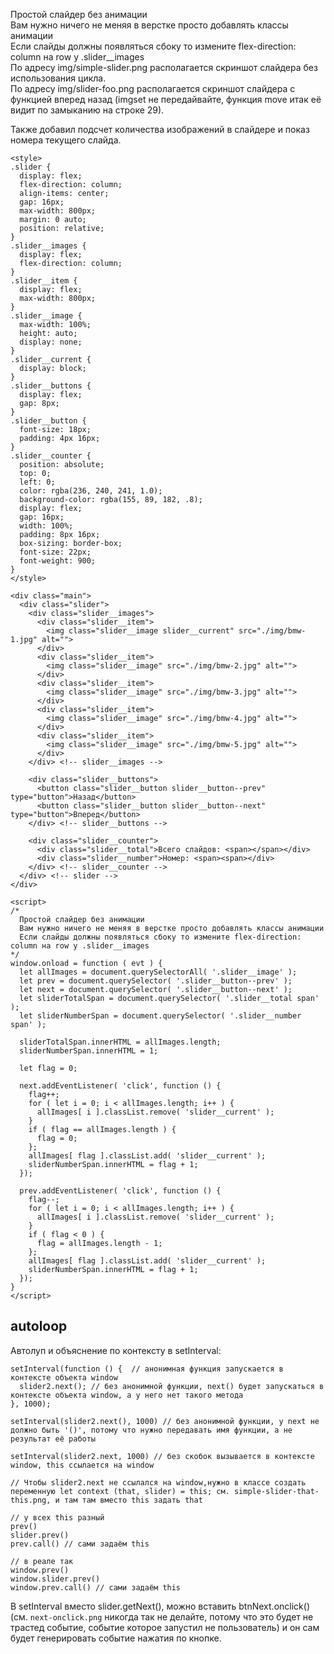 Простой слайдер без анимации  
Вам нужно ничего не меняя в верстке просто добавлять классы анимации  
Если слайды должны появляться сбоку то измените flex-direction: column на row у .slider__images  
По адресу img/simple-slider.png располагается скриншот слайдера без использования цикла.  
По адресу img/slider-foo.png располагается скриншот слайдера с функцией вперед назад (imgset не передайвайте, функция move итак её видит по замыканию на строке 29).

Также добавил подсчет количества изображений в слайдере и показ номера текущего слайда.

    <style>
    .slider {
      display: flex;
      flex-direction: column;
      align-items: center;
      gap: 16px;
      max-width: 800px;
      margin: 0 auto;
      position: relative;
    }
    .slider__images {
      display: flex;
      flex-direction: column;
    }
    .slider__item {
      display: flex;
      max-width: 800px;
    }
    .slider__image {
      max-width: 100%;
      height: auto;
      display: none;
    }
    .slider__current {
      display: block;
    }
    .slider__buttons {
      display: flex;
      gap: 8px;
    }
    .slider__button {
      font-size: 18px;
      padding: 4px 16px;
    }
    .slider__counter {
      position: absolute;
      top: 0;
      left: 0;
      color: rgba(236, 240, 241, 1.0);
      background-color: rgba(155, 89, 182, .8);
      display: flex;
      gap: 16px;
      width: 100%;
      padding: 8px 16px;
      box-sizing: border-box;
      font-size: 22px;
      font-weight: 900;
    }
    </style>

    <div class="main">
      <div class="slider">
        <div class="slider__images">
          <div class="slider__item">
            <img class="slider__image slider__current" src="./img/bmw-1.jpg" alt="">
          </div>
          <div class="slider__item">
            <img class="slider__image" src="./img/bmw-2.jpg" alt="">
          </div>
          <div class="slider__item">
            <img class="slider__image" src="./img/bmw-3.jpg" alt="">
          </div>
          <div class="slider__item">
            <img class="slider__image" src="./img/bmw-4.jpg" alt="">
          </div>
          <div class="slider__item">
            <img class="slider__image" src="./img/bmw-5.jpg" alt="">
          </div>
        </div> <!-- slider__images -->

        <div class="slider__buttons">
          <button class="slider__button slider__button--prev" type="button">Назад</button>
          <button class="slider__button slider__button--next" type="button">Вперед</button>
        </div> <!-- slider__buttons -->

        <div class="slider__counter">
          <div class="slider__total">Всего слайдов: <span></span></div>
          <div class="slider__number">Номер: <span><span></div>
        </div> <!-- slider__counter -->
      </div> <!-- slider -->
    </div>

    <script>
    /*
      Простой слайдер без анимации
      Вам нужно ничего не меняя в верстке просто добавлять классы анимации
      Если слайды должны появляться сбоку то измените flex-direction: column на row у .slider__images
    */
    window.onload = function ( evt ) {
      let allImages = document.querySelectorAll( '.slider__image' );
      let prev = document.querySelector( '.slider__button--prev' );
      let next = document.querySelector( '.slider__button--next' );
      let sliderTotalSpan = document.querySelector( '.slider__total span' );
      let sliderNumberSpan = document.querySelector( '.slider__number span' );

      sliderTotalSpan.innerHTML = allImages.length;
      sliderNumberSpan.innerHTML = 1;

      let flag = 0;

      next.addEventListener( 'click', function () {
        flag++;
        for ( let i = 0; i < allImages.length; i++ ) {
          allImages[ i ].classList.remove( 'slider__current' );
        }
        if ( flag == allImages.length ) {
          flag = 0;
        };
        allImages[ flag ].classList.add( 'slider__current' );
        sliderNumberSpan.innerHTML = flag + 1;
      });

      prev.addEventListener( 'click', function () {
        flag--;
        for ( let i = 0; i < allImages.length; i++ ) {
          allImages[ i ].classList.remove( 'slider__current' );
        }
        if ( flag < 0 ) {
          flag = allImages.length - 1;
        };
        allImages[ flag ].classList.add( 'slider__current' );
        sliderNumberSpan.innerHTML = flag + 1;
      });
    }
    </script>

## autoloop
Автолуп и объяснение по  контексту в setInterval:

    setInterval(function () {  // анонимная функция запускается в контексте объекта window
      slider2.next(); // без анонимной функции, next() будет запускаться в контексте объекта window, а у него нет такого метода
    }, 1000);

    setInterval(slider2.next(), 1000) // без анонимной функции, у next не должно быть '()', потому что нужно передавать имя функции, а не результат её работы

    setInterval(slider2.next, 1000) // без скобок вызывается в контексте window, this ссылается на window

    // Чтобы slider2.next не ссылался на window,нужно в классе создать переменную let context (that, slider) = this; см. simple-slider-that-this.png, и там там вместо this задать that

    // у всех this разный
    prev()
    slider.prev()
    prev.call() // сами задаём this

    // в реале так
    window.prev()
    window.slider.prev()
    window.prev.call() // сами задаём this

В setInterval вместо slider.getNext(), можно вставить btnNext.onclick() (см. `next-onclick.png` никогда так не делайте, потому что это будет не трастед событие, событие которое запустил не пользователь) и он сам будет генерировать событие нажатия по кнопке.
